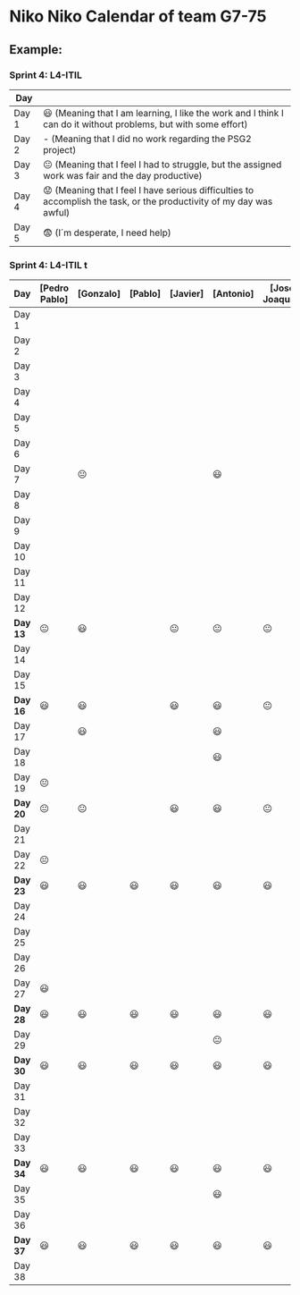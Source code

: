 # Niko Niko Calendar of team G7-75

## Example:

### Sprint 4: L4-ITIL 

| Day           |   |
| ------------- | ------------- |
| Day 1         |    :smiley: (Meaning that I am learning, I like the work and I think I can do it without problems, but with some effort) |
| Day 2         |    - (Meaning that I did no work regarding the PSG2 project)           |
| Day 3         |    :neutral_face:  (Meaning that I feel I had to struggle, but the assigned work was fair and the day productive)          |:fearful:
| Day 4         |    :worried: (Meaning that I feel I have serious difficulties to accomplish the task, or the productivity of my day was awful)           |
| Day 5         |    :fearful:   (I´m desperate, I need help)        |


### Sprint 4: L4-ITIL t 

| Day           | [Pedro Pablo] |   [Gonzalo]    |    [Pablo]     |    [Javier]    |    [Antonio]   | [José Joaquín] |
| ------------- | ------------- | -------------  | -------------  | -------------  | -------------  | -------------  |
| Day 1         |               |                |                |                |                |                |
| Day 2         |               |                |                |                |                |                |
| Day 3         |               |                |                |                |                |                |
| Day 4         |               |                |                |                |                |                |
| Day 5         |               |                |                |                |                |                |
| Day 6         |               |                |                |                |                |                |
| Day 7         |               | :neutral_face: |                |                |    :smiley:    |                |
| Day 8         |               |                |                |                |                |                |
| Day 9         |               |                |                |                |                |                |
| Day 10        |               |                |                |                |                |                |
| Day 11        |               |                |                |                |                |                |
| Day 12        |               |                |                |                |                |                |
| **Day 13**    |:neutral_face: |    :smiley:    |                | :neutral_face: | :neutral_face: | :neutral_face: |
| Day 14        |               |                |                |                |                |                |
| Day 15        |               |                |                |                |                |                |
| **Day 16**    |   :smiley:    |    :smiley:    |                |    :smiley:    |    :smiley:    | :neutral_face: |
| Day 17        |               |    :smiley:    |                |                |    :smiley:    |                |
| Day 18        |               |                |                |                |    :smiley:    |                |
| Day 19        |:neutral_face: |                |                |                |                |                |
| **Day 20**    |:neutral_face: | :neutral_face: |                |    :smiley:    |    :smiley:    | :neutral_face: |
| Day 21        |               |                |                |                |                |                |
| Day 22        |:neutral_face: |                |                |                |                |                |
| **Day 23**    |    :smiley:   |    :smiley:    |    :smiley:    |    :smiley:    |    :smiley:    |    :smiley:    |
| Day 24        |               |                |                |                |                |                |
| Day 25        |               |                |                |                |                |                |
| Day 26        |               |                |                |                |                |                |
| Day 27        |   :smiley:    |                |                |                |                |                |
|**Day 28**     |   :smiley:    |   :smiley:     |   :smiley:     |    :smiley:    |    :smiley:    |    :smiley:    |
| Day 29        |               |                |                |                | :neutral_face: |                |
| **Day 30**    |   :smiley:    |   :smiley:     |   :smiley:     |    :smiley:    |    :smiley:    |    :smiley:    |
| Day 31        |               |                |                |                |                |                |
| Day 32        |               |                |                |                |                |                |
| Day 33        |               |                |                |                |                |                |
| **Day 34**    |   :smiley:    |   :smiley:     |   :smiley:     |   :smiley:     |   :smiley:     |   :smiley:     |
| Day 35        |               |                |                |                |   :smiley:     |                |
| Day 36        |               |                |                |                |                |                |
| **Day 37**    |   :smiley:    |   :smiley:     |   :smiley:     |   :smiley:     |   :smiley:     |   :smiley:     |
| Day 38        |               |                |                |                |                |                |
